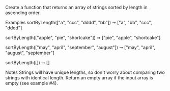 Create a function that returns an array of strings sorted by length in ascending order.

Examples
sortByLength(["a", "ccc", "dddd", "bb"]) ➞ ["a", "bb", "ccc", "dddd"]

sortByLength(["apple", "pie", "shortcake"]) ➞ ["pie", "apple", "shortcake"]

sortByLength(["may", "april", "september", "august"]) ➞ ["may", "april", "august", "september"]

sortByLength([]) ➞ []

Notes
Strings will have unique lengths, so don't worry about comparing two strings with identical length.
Return an empty array if the input array is empty (see example #4).
